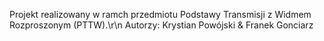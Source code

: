 Projekt realizowany w ramch przedmiotu Podstawy Transmisji z Widmem Rozproszonym (PTTW).\r\n Autorzy: Krystian Powójski & Franek Gonciarz
